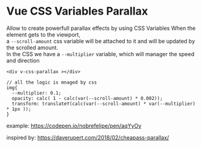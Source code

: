 # Vue CSS Variables Parallax

Allow to create powerfull parallax effects by using CSS Variables
When the element gets to the viewport, 
<br>a `--scroll-amount` css variable will be attached to it
and will be updated by the scrolled amount. <br>
In the CSS we have a `--multiplier` variable, which will manager the speed and direction




```
<div v-css-parallax ></div>

// all the logic is mnaged by css
img{
  --multiplier: 0.1;
  opacity: calc( 1 - calc(var(--scroll-amount) * 0.002));
  transform: translateY(calc(var(--scroll-amount) * var(--multiplier) * 1px ));
}
```

example: https://codepen.io/nobrefelipe/pen/aqYyOy

inspired by: https://daverupert.com/2018/02/cheapass-parallax/
